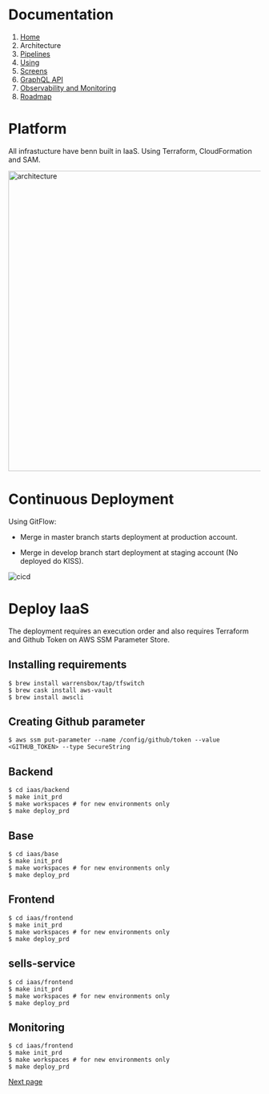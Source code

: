 # Documentation

1. [Home](../README.md)
1. Architecture
2. [Pipelines](pipelines.md)
3. [Using](using.md)
4. [Screens](screens.md)
5. [GraphQL API](graphql.md)
6. [Observability and Monitoring](monitoring.md)
7. [Roadmap](roadmap.md)

# Platform

All infrastucture have benn built in IaaS. Using Terraform, CloudFormation and SAM.

<img src="images/architecture.svg" width="600" alt="architecture"/>

# Continuous Deployment

Using GitFlow:

- Merge in master branch starts deployment at production account.

- Merge in develop branch start deployment at staging account (No deployed do KISS).

<img src="images/cicd.svg" alt="cicd"/>

# Deploy IaaS

The deployment requires an execution order and also requires Terraform and Github Token on AWS SSM Parameter Store.

## Installing requirements

```
$ brew install warrensbox/tap/tfswitch
$ brew cask install aws-vault
$ brew install awscli
```

## Creating Github parameter

```
$ aws ssm put-parameter --name /config/github/token --value <GITHUB_TOKEN> --type SecureString
```

## Backend

```
$ cd iaas/backend
$ make init_prd
$ make workspaces # for new environments only
$ make deploy_prd
```

## Base

```
$ cd iaas/base
$ make init_prd
$ make workspaces # for new environments only
$ make deploy_prd
```

## Frontend

```
$ cd iaas/frontend
$ make init_prd
$ make workspaces # for new environments only
$ make deploy_prd
```

## sells-service

```
$ cd iaas/frontend
$ make init_prd
$ make workspaces # for new environments only
$ make deploy_prd
```

## Monitoring

```
$ cd iaas/frontend
$ make init_prd
$ make workspaces # for new environments only
$ make deploy_prd
```

[Next page](pipelines.md)
